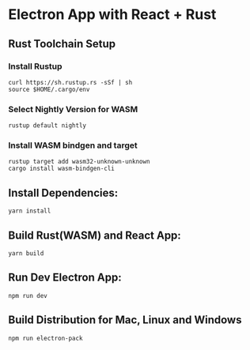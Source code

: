 # Electron App with React + Rust

## Rust Toolchain Setup
### Install Rustup
```
curl https://sh.rustup.rs -sSf | sh
source $HOME/.cargo/env
```
### Select Nightly Version for WASM
```
rustup default nightly
```
### Install WASM bindgen and target
```
rustup target add wasm32-unknown-unknown
cargo install wasm-bindgen-cli
```

## Install Dependencies:
```
yarn install
```

## Build Rust(WASM) and React App:
```
yarn build
```

## Run Dev Electron App:
```
npm run dev
```

## Build Distribution for Mac, Linux and Windows
```
npm run electron-pack
```
